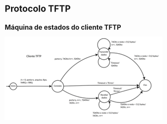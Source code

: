 # Protocolo TFTP

## Máquina de estados do cliente TFTP

![Máquina de estados finita comunicante do cliente TFTP](imagens/maquinas-de-estado/cliente.jpg)